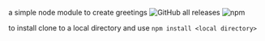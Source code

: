 a simple node module to create greetings
![GitHub all releases](https://img.shields.io/github/downloads/b3fr4nk/first-module/total)
![npm](https://img.shields.io/npm/v/first-module)

to install clone to a local directory and use `npm install <local directory>`